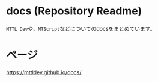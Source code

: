 # docs (Repository Readme)

`MTTL Dev`や、`MTScript`などについてのdocsをまとめています。

# ページ

https://mttldev.github.io/docs/
